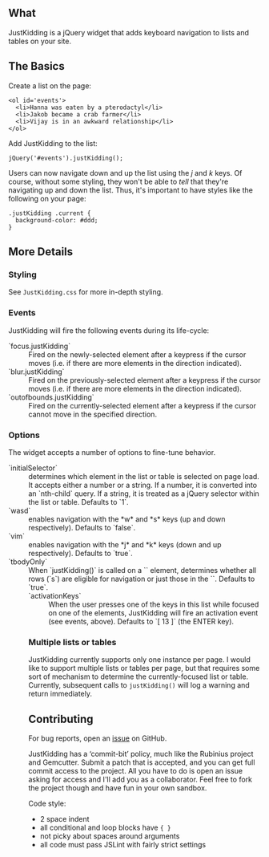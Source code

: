 ## What ##

JustKidding is a jQuery widget that adds keyboard navigation to lists
and tables on your site.

## The Basics ##

Create a list on the page:

    <ol id='events'>
      <li>Hanna was eaten by a pterodactyl</li>
      <li>Jakob became a crab farmer</li>
      <li>Vijay is in an awkward relationship</li>
    </ol>

Add JustKidding to the list:

    jQuery('#events').justKidding();

Users can now navigate down and up the list using the *j* and *k* keys. Of
course, without some styling, they won't be able to *tell* that they're
navigating up and down the list. Thus, it's important to have styles like
the following on your page:

    .justKidding .current {
      background-color: #ddd;
    }

## More Details ##

### Styling

See `JustKidding.css` for more in-depth styling.

### Events

JustKidding will fire the following events during its life-cycle:

<dl>
  <dt>`focus.justKidding`</dt>
  <dd>
    Fired on the newly-selected element after a keypress if the cursor
    moves (i.e. if there are more elements in the direction indicated).
  </dd>

  <dt>`blur.justKidding`</dt>
  <dd>
    Fired on the previously-selected element after a keypress if the cursor
    moves (i.e. if there are more elements in the direction indicated).
  </dd>

  <dt>`outofbounds.justKidding`</dt>
  <dd>
    Fired on the currently-selected element after a keypress if the cursor
    cannot move in the specified direction.
  </dd>
</dl>

### Options

The widget accepts a number of options to fine-tune behavior.

<dl>
  <dt>`initialSelector`</dt>
  <dd>
    determines which element in the list or table
    is selected on page load. It accepts either a number or a string. If a
    number, it is converted into an `nth-child` query. If a string, it is
    treated as a jQuery selector within the list or table. Defaults to `1`.
  </dd>

  <dt>`wasd`</dt>
  <dd>
    enables navigation with the *w* and *s* keys (up
    and down respectively). Defaults to `false`.
  </dd>

  <dt>`vim`</dt>
  <dd>
    enables navigation with the *j* and *k* keys
    (down and up respectively). Defaults to `true`.
  </dd>

  <dt>`tbodyOnly`</dt>
  <dd>
    When `justKidding()` is called on a `<table>` element, determines whether
    all rows (`<tr>s`) are eligible for navigation or just those in the `<tbody>`.
    Defaults to `true`.
  </dd>

  <dt>`activationKeys`</dt>
  <dd>
    When the user presses one of the keys in this list while focused on one of
    the elements, JustKidding will fire an activation event (see events, above).
    Defaults to `[ 13 ]` (the ENTER key).
  </dd>
</dl>

### Multiple lists or tables

JustKidding currently supports only one instance per page. I would like to
support multiple lists or tables per page, but that requires some sort of
mechanism to determine the currently-focused list or table. Currently,
subsequent calls to `justKidding()` will log a warning and return immediately.

## Contributing ##

For bug reports, open an [issue](https://github.com/jamesarosen/JustKidding/issues)
on GitHub.

JustKidding has a ‘commit-bit’ policy, much like the Rubinius project
and Gemcutter. Submit a patch that is accepted, and you can get full
commit access to the project. All you have to do is open an issue
asking for access and I'll add you as a collaborator.
Feel free to fork the project though and have fun in your own sandbox.

Code style:

 * 2 space indent
 * all conditional and loop blocks have `{ }`
 * not picky about spaces around arguments
 * all code must pass JSLint with fairly strict settings
